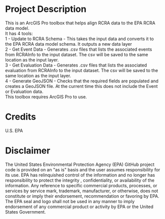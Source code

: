 # Project Description
This is an ArcGIS Pro toolbox that helps align RCRA data to the EPA RCRA data model.  
It has 4 tools:  
1 - Update to RCRA Schema - This takes the input data and converts it to the EPA RCRA data model schema. It outputs a new data layer  
2 - Get Event Data - Generates .csv files that lists the associated events from RCRAInfo to the input dataset. The csv will be saved to the same location as the input layer.  
3 - Get Evaluation Data - Generates .csv files that lists the associated evaluation from RCRAInfo to the input dataset. The csv will be saved to the same location as the input layer.    
4 - Generate GeoJSON - Checks that the required fields are populated and creates a GeoJSON file. At the current time this does not include the Event or Evaluation data.  
This toolbox requires ArcGIS Pro to use.

# Credits
U.S. EPA

# Disclaimer
The United States Environmental Protection Agency (EPA) GitHub project code is provided on an "as is" basis and the user assumes responsibility for its use.  EPA has relinquished control of the information and no longer has responsibility to protect the integrity , confidentiality, or availability of the information.  Any reference to specific commercial products, processes, or services by service mark, trademark, manufacturer, or otherwise, does not constitute or imply their endorsement, recommendation or favoring by EPA.  The EPA seal and logo shall not be used in any manner to imply endorsement of any commercial product or activity by EPA or the United States Government.
